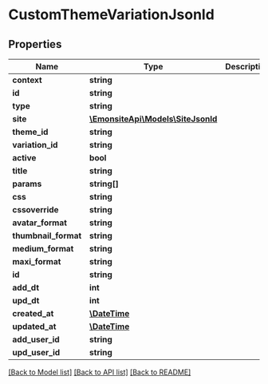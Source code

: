 # CustomThemeVariationJsonld

## Properties
Name | Type | Description | Notes
------------ | ------------- | ------------- | -------------
**context** | **string** |  | [optional] 
**id** | **string** |  | [optional] 
**type** | **string** |  | [optional] 
**site** | [**\EmonsiteApi\Models\SiteJsonld**](SiteJsonld.md) |  | [optional] 
**theme_id** | **string** |  | [optional] 
**variation_id** | **string** |  | [optional] 
**active** | **bool** |  | [optional] 
**title** | **string** |  | [optional] 
**params** | **string[]** |  | [optional] 
**css** | **string** |  | [optional] 
**cssoverride** | **string** |  | [optional] 
**avatar_format** | **string** |  | [optional] 
**thumbnail_format** | **string** |  | [optional] 
**medium_format** | **string** |  | [optional] 
**maxi_format** | **string** |  | [optional] 
**id** | **string** |  | [optional] 
**add_dt** | **int** |  | [optional] 
**upd_dt** | **int** |  | [optional] 
**created_at** | [**\DateTime**](\DateTime.md) |  | [optional] 
**updated_at** | [**\DateTime**](\DateTime.md) |  | [optional] 
**add_user_id** | **string** |  | [optional] 
**upd_user_id** | **string** |  | [optional] 

[[Back to Model list]](../../README.md#documentation-for-models) [[Back to API list]](../../README.md#documentation-for-api-endpoints) [[Back to README]](../../README.md)


